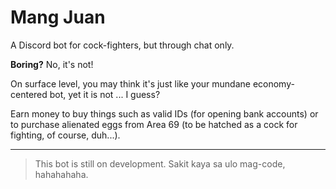 # Mang Juan
A Discord bot for cock-fighters, but through chat only.

**Boring?** No, it's not!

On surface level, you may think it's just like your mundane economy-centered bot, yet it is not ... I guess?

Earn money to buy things such as valid IDs (for opening bank accounts) or to purchase alienated eggs from Area 69 (to be hatched as a cock for fighting, of course, duh...).


***


> This bot is still on development. Sakit kaya sa ulo mag-code, hahahahaha.
